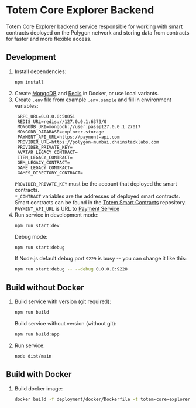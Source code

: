# Totem Core Explorer Backend

Totem Core Explorer backend service responsible for working with smart contracts deployed on the Polygon network and
storing data from contracts for faster and more flexible access.

## Development

1. Install dependencies:
    ```bash
    npm install
    ```
2. Create [MongoDB](https://www.mongodb.com/compatibility/docker)
   and [Redis](https://redis.io/docs/stack/get-started/install/docker/) in Docker, or use local variants.
3. Create `.env` file from example `.env.sample` and fill in environment variables:
   ```dotenv
    GRPC_URL=0.0.0.0:50051
    REDIS_URL=redis://127.0.0.1:6379/0
    MONGODB_URI=mongodb://user:pass@127.0.0.1:27017
    MONGODB_DATABASE=explorer-storage
    PAYMENT_API_URL=https://payment-api.com
    PROVIDER_URL=https://polygon-mumbai.chainstacklabs.com
    PROVIDER_PRIVATE_KEY=
    AVATAR_LEGACY_CONTRACT=
    ITEM_LEGACY_CONTRACT=
    GEM_LEGACY_CONTRACT=
    GAME_LEGACY_CONTRACT=
    GAMES_DIRECTORY_CONTRACT=
   ```
   `PROVIDER_PRIVATE_KEY` must be the account that deployed the smart contracts.    
   `*_CONTRACT` variables are the addresses of deployed smart contracts.    
   Smart contracts can be found in the [Totem Smart Contracts](https://github.com/Totem-gdn/totem-smart-contracts)
   repository.
   `PAYMENT_API_URL` is URL to [Payment Service](https://github.com/Totem-gdn/totem-payment-service)
4. Run service in development mode:
   ```bash
   npm run start:dev
   ```
   Debug mode:
   ```bash
   npm run start:debug
   ```
   If Node.js default debug port `9229` is busy -- you can change it like this:
   ```bash
   npm run start:debug -- --debug 0.0.0.0:9228
   ```

## Build without Docker

1. Build service with version ([git](https://git-scm.com/) required):
   ```bash
   npm run build
   ```
   Build service without version (without git):
   ```bash
   npm run build:app
   ```
2. Run service:
   ```bash
   node dist/main
   ```

## Build with Docker

1. Build docker image:
   ```bash
   docker build -f deployment/docker/Dockerfile -t totem-core-explorer-backend:latest .
   ```
